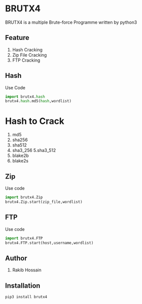 # BRUTX4

BRUTX4 is a multiple Brute-force Programme written by python3

## Feature

1. Hash Cracking
2. Zip File Cracking
3. FTP Cracking

## Hash

Use Code 

```python
import brutx4.hash
brutx4.hash.md5(hash,wordlist)

```
# Hash to Crack
1. md5
2. sha256
3. sha512
4. sha3_256
5.sha3_512
6. blake2b
7. blake2s

## Zip

Use code

```python
import brutx4.Zip
brutx4.Zip.start(zip_file,wordlist)

```

## FTP

Use code

```python
import brutx4.FTP
brutx4.FTP.start(host,username,wordlist)

```

## Author

1. Rakib Hossain

## Installation 

```
pip3 install brutx4
```